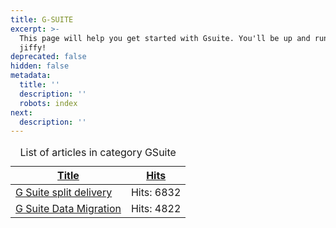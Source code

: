 ```yaml
---
title: G-SUITE
excerpt: >-
  This page will help you get started with Gsuite. You'll be up and running in a
  jiffy!
deprecated: false
hidden: false
metadata:
  title: ''
  description: ''
  robots: index
next:
  description: ''
---
```

<table class="category table table-striped table-bordered table-hover">
<caption class="hide">List of articles in category GSuite</caption>
<thead>
<tr>
<th scope="col" id="categorylist_header_title">
<a href="#" onclick="if (!window.__cfRLUnblockHandlers) return false; Joomla.tableOrdering('a.title','asc','', document.getElementById('adminForm'));return false;" class="hasPopover" title="Title" data-content="Select to sort by this column" data-placement="top" data-cf-modified-8d8c4a55051bbe2f74f7e09b->Title</a> </th>
<th scope="col" id="categorylist_header_hits">
<a href="#" onclick="if (!window.__cfRLUnblockHandlers) return false; Joomla.tableOrdering('a.hits','asc','');return false;" class="hasPopover" title="Hits" data-content="Select to sort by this column" data-placement="top" data-cf-modified-8d8c4a55051bbe2f74f7e09b->Hits</a> </th>
</tr>
</thead>
<tbody>
<tr class="cat-list-row0">
<td headers="categorylist_header_title" class="list-title">
<a href="/docs/g-suite-split-delivery">
G Suite split delivery </a>
</td>
<td headers="categorylist_header_hits" class="list-hits">
<span class="badge badge-info">
Hits: 6832 </span>
</td>
</tr>
<tr class="cat-list-row1">
<td headers="categorylist_header_title" class="list-title">
<a href="/docs/g-suite-data-migration-1">
G Suite Data Migration </a>
</td>
<td headers="categorylist_header_hits" class="list-hits">
<span class="badge badge-info">
Hits: 4822 </span>
</td>
</tr>
</tbody>
</table>